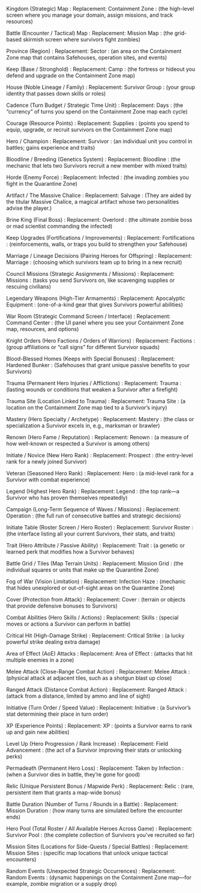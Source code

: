 Kingdom (Strategic) Map
: Replacement: Containment Zone
: (the high-level screen where you manage your domain, assign missions, and track resources)

Battle (Encounter / Tactical) Map
: Replacement: Mission Map
: (the grid-based skirmish screen where survivors fight zombies)

Province (Region)
: Replacement: Sector
: (an area on the Containment Zone map that contains Safehouses, operation sites, and events)

Keep (Base / Stronghold)
: Replacement: Camp
: (the fortress or hideout you defend and upgrade on the Containment Zone map)

House (Noble Lineage / Family)
: Replacement: Survivor Group
: (your group identity that passes down skills or roles)

Cadence (Turn Budget / Strategic Time Unit)
: Replacement: Days
: (the “currency” of turns you spend on the Containment Zone map each cycle)

Courage (Resource Points)
: Replacement: Supplies
: (points you spend to equip, upgrade, or recruit survivors on the Containment Zone map)

Hero / Champion
: Replacement: Survivor
: (an individual unit you control in battles; gains experience and traits)

Bloodline / Breeding (Genetics System)
: Replacement: Bloodline
: (the mechanic that lets two Survivors recruit a new member with mixed traits)

Horde (Enemy Force)
: Replacement: Infected
: (the invading zombies you fight in the Quarantine Zone)

Artifact / The Massive Chalice
: Replacement: Salvage
: (They are aided by the titular Massive Chalice, a magical artifact whose two personalities advise the player.)

Brine King (Final Boss)
: Replacement: Overlord
: (the ultimate zombie boss or mad scientist commanding the infected)

Keep Upgrades (Fortifications / Improvements)
: Replacement: Fortifications
: (reinforcements, walls, or traps you build to strengthen your Safehouse)

Marriage / Lineage Decisions (Pairing Heroes for Offspring)
: Replacement: Marriage
: (choosing which survivors team up to bring in a new recruit)

Council Missions (Strategic Assignments / Missions)
: Replacement: Missions
: (tasks you send Survivors on, like scavenging supplies or rescuing civilians)

Legendary Weapons (High-Tier Armaments)
: Replacement: Apocalyptic Equipment
: (one-of-a-kind gear that gives Survivors powerful abilities)

War Room (Strategic Command Screen / Interface)
: Replacement: Command Center
: (the UI panel where you see your Containment Zone map, resources, and options)

Knight Orders (Hero Factions / Orders of Warriors)
: Replacement: Factions
: (group affiliations or “call signs” for different Survivor squads)

Blood-Blessed Homes (Keeps with Special Bonuses)
: Replacement: Hardened Bunker
: (Safehouses that grant unique passive benefits to your Survivors)

Trauma (Permanent Hero Injuries / Afflictions)
: Replacement: Trauma
: (lasting wounds or conditions that weaken a Survivor after a firefight)

Trauma Site (Location Linked to Trauma)
: Replacement: Trauma Site
: (a location on the Containment Zone map tied to a Survivor’s injury)

Mastery (Hero Specialty / Archetype)
: Replacement: Mastery
: (the class or specialization a Survivor excels in, e.g., marksman or brawler)

Renown (Hero Fame / Reputation)
: Replacement: Renown
: (a measure of how well-known or respected a Survivor is among others)

Initiate / Novice (New Hero Rank)
: Replacement: Prospect
: (the entry-level rank for a newly joined Survivor)

Veteran (Seasoned Hero Rank)
: Replacement: Hero
: (a mid-level rank for a Survivor with combat experience)

Legend (Highest Hero Rank)
: Replacement: Legend
: (the top rank—a Survivor who has proven themselves repeatedly)

Campaign (Long-Term Sequence of Waves / Missions)
: Replacement: Operation
: (the full run of consecutive battles and strategic decisions)

Initiate Table (Roster Screen / Hero Roster)
: Replacement: Survivor Roster
: (the interface listing all your current Survivors, their stats, and traits)

Trait (Hero Attribute / Passive Ability)
: Replacement: Trait
: (a genetic or learned perk that modifies how a Survivor behaves)

Battle Grid / Tiles (Map Terrain Units)
: Replacement: Mission Grid
: (the individual squares or units that make up the Quarantine Zone)

Fog of War (Vision Limitation)
: Replacement: Infection Haze
: (mechanic that hides unexplored or out-of-sight areas on the Quarantine Zone)

Cover (Protection from Attack)
: Replacement: Cover
: (terrain or objects that provide defensive bonuses to Survivors)

Combat Abilities (Hero Skills / Actions)
: Replacement: Skills
: (special moves or actions a Survivor can perform in battle)

Critical Hit (High-Damage Strike)
: Replacement: Critical Strike
: (a lucky powerful strike dealing extra damage)

Area of Effect (AoE) Attacks
: Replacement: Area of Effect
: (attacks that hit multiple enemies in a zone)

Melee Attack (Close-Range Combat Action)
: Replacement: Melee Attack
: (physical attack at adjacent tiles, such as a shotgun blast up close)

Ranged Attack (Distance Combat Action)
: Replacement: Ranged Attack
: (attack from a distance, limited by ammo and line of sight)

Initiative (Turn Order / Speed Value)
: Replacement: Initiative
: (a Survivor’s stat determining their place in turn order)

XP (Experience Points)
: Replacement: XP
: (points a Survivor earns to rank up and gain new abilities)

Level Up (Hero Progression / Rank Increase)
: Replacement: Field Advancement
: (the act of a Survivor improving their stats or unlocking perks)

Permadeath (Permanent Hero Loss)
: Replacement: Taken by Infection
: (when a Survivor dies in battle, they’re gone for good)

Relic (Unique Persistent Bonus / Mapwide Perk)
: Replacement: Relic
: (rare, persistent item that grants a map-wide bonus)

Battle Duration (Number of Turns / Rounds in a Battle)
: Replacement: Mission Duration
: (how many turns are simulated before the encounter ends)

Hero Pool (Total Roster / All Available Heroes Across Game)
: Replacement: Survivor Pool
: (the complete collection of Survivors you’ve recruited so far)

Mission Sites (Locations for Side-Quests / Special Battles)
: Replacement: Mission Sites
: (specific map locations that unlock unique tactical encounters)

Random Events (Unexpected Strategic Occurrences)
: Replacement: Random Events
: (dynamic happenings on the Containment Zone map—for example, zombie migration or a supply drop)

